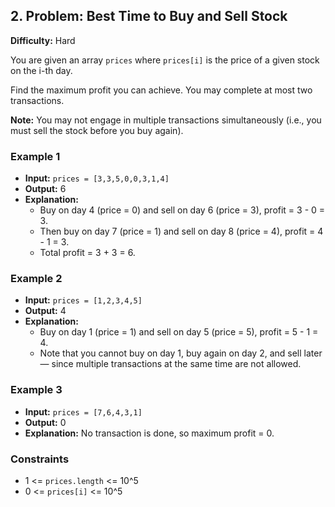 ## 2. Problem: Best Time to Buy and Sell Stock

**Difficulty:** Hard

You are given an array `prices` where `prices[i]` is the price of a given stock on the i-th day.

Find the maximum profit you can achieve. You may complete at most two transactions.

**Note:** You may not engage in multiple transactions simultaneously (i.e., you must sell the stock before you buy again).

### Example 1
- **Input:** `prices = [3,3,5,0,0,3,1,4]`
- **Output:** 6
- **Explanation:**
  - Buy on day 4 (price = 0) and sell on day 6 (price = 3), profit = 3 - 0 = 3.
  - Then buy on day 7 (price = 1) and sell on day 8 (price = 4), profit = 4 - 1 = 3.
  - Total profit = 3 + 3 = 6.

### Example 2
- **Input:** `prices = [1,2,3,4,5]`
- **Output:** 4
- **Explanation:**
  - Buy on day 1 (price = 1) and sell on day 5 (price = 5), profit = 5 - 1 = 4.
  - Note that you cannot buy on day 1, buy again on day 2, and sell later — since multiple transactions at the same time are not allowed.

### Example 3
- **Input:** `prices = [7,6,4,3,1]`
- **Output:** 0
- **Explanation:** No transaction is done, so maximum profit = 0.

### Constraints
- 1 <= `prices.length` <= 10^5
- 0 <= `prices[i]` <= 10^5